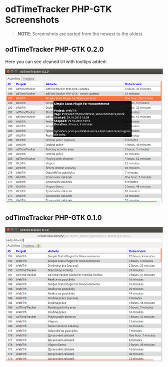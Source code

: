 # odTimeTracker PHP-GTK Screenshots

> __NOTE__: Screenshots are sorted from the newest to the oldest.

## odTimeTracker PHP-GTK 0.2.0

Here you can see cleaned UI with tooltips added:

![odTimeTracker PHP-GTK 0.2.0](screen-02.png?raw=true "odTimeTracker PHP-GTK 0.2.0")

## odTimeTracker PHP-GTK 0.1.0

![odTimeTracker PHP-GTK 0.1.0](screen-01.png?raw=true "odTimeTracker PHP-GTK 0.1.0")

